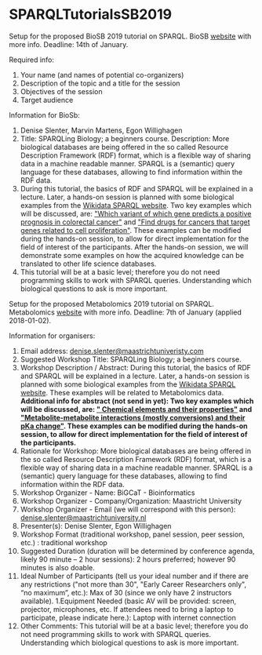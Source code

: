 # SPARQLTutorialsSB2019
Setup for the proposed BioSB 2019 tutorial on SPARQL.
BioSB [website](https://www.biosb.nl/2018/12/biosb-2019-call-for-breakout-sessions/) with more info. Deadline: 14th of January.

Required info:
1. Your name (and names of potential co-organizers)
1. Description of the topic and a title for the session
1. Objectives of the session
1. Target audience

Information for BioSb:

1. Denise Slenter, Marvin Martens, Egon Willighagen
1. Title: SPARQLing Biology; a beginners course. Description: More biological databases are being offered in the so called Resource Description Framework (RDF) format, which is a flexible way of sharing data in a machine readable manner. SPARQL is a (semantic) query language for these databases, allowing to find information within the RDF data. 
1. During this tutorial, the basics of RDF and SPARQL will be explained in a lecture. Later, a hands-on session is planned with some biological examples from the [Wikidata SPARQL website](https://www.wikidata.org/wiki/Wikidata:SPARQL_query_service/queries/examples). Two key examples which will be discussed, are: ["Which variant of which gene predicts a positive prognosis in colorectal cancer"](https://www.wikidata.org/wiki/Wikidata:SPARQL_query_service/queries/examples#Which_variant_of_which_gene_predicts_a_positive_prognosis_in_colorectal_cancer) and ["Find drugs for cancers that target genes related to cell proliferation"](https://www.wikidata.org/wiki/Wikidata:SPARQL_query_service/queries/examples#Find_drugs_for_cancers_that_target_genes_related_to_cell_proliferation). These examples can be modified during the hands-on session, to allow for direct implementation for the field of interest of the participants. After the hands-on session, we will demonstrate some examples on how the acquired knowledge can be translated to other life science databases.
1. This tutorial will be at a basic level; therefore you do not need programming skills to work with SPARQL queries. Understanding which biological questions to ask is more important.


Setup for the proposed Metabolomics 2019 tutorial on SPARQL.
Metabolomics [website](http://www.metabolomics2019.org/) with more info. Deadline: 7th of January (applied 2018-01-02).

Information for organisers:

1. Email address: denise.slenter@maastrichtuniveristy.com
1. Suggested Workshop Title: SPARQLing Biology; a beginners course.
1. Workshop Description / Abstract: During this tutorial, the basics of RDF and SPARQL will be explained in a lecture. Later, a hands-on session is planned with some biological examples from the [Wikidata SPARQL website](https://www.wikidata.org/wiki/Wikidata:SPARQL_query_service/queries/examples). These examples will be related to Metabolomics data.
**Additional info for abstract (not send in yet): Two key examples which will be discussed, are: ["	Chemical elements and their properties"](https://www.wikidata.org/wiki/Wikidata:SPARQL_query_service/queries/examples#Chemical_elements_and_their_properties) and ["Metabolite-metabolite interactions (mostly conversions) and their pKa change"](https://www.wikidata.org/wiki/Wikidata:SPARQL_query_service/queries/examples#Metabolite-metabolite_interactions_(mostly_conversions)_and_their_pKa_change). These examples can be modified during the hands-on session, to allow for direct implementation for the field of interest of the participants.**
1. Rationale for Workshop: More biological databases are being offered in the so called Resource Description Framework (RDF) format, which is a flexible way of sharing data in a machine readable manner. SPARQL is a (semantic) query language for these databases, allowing to find information within the RDF data. 
1. Workshop Organizer - Name: BiGCaT - Bioinformatics
1. Workshop Organizer - Company/Organization: Maastricht University
1. Workshop Organizer - Email (we will correspond with this person): denise.slenter@maastrichtuniversity.nl
1. Presenter(s): Denise Slenter, Egon Willighagen
1. Workshop Format (traditional workshop, panel session, peer session, etc.) : traditional workshop
1. Suggested Duration (duration will be determined by conference agenda, likely 90 minute – 2 hour sessions): 2 hours preferred; however 90 minutes is also doable.
1. Ideal Number of Participants (tell us your ideal number and if there are any restrictions ("not more than 30", "Early Career Researchers only", “no maximum”, etc.): Max of 30 (since we only have 2 instructors available).
1.Equipment Needed (basic AV will be provided: screen, projector, microphones, etc. If attendees need to bring a laptop to participate, please indicate here.): Laptop with internet connection
1. Other Comments: This tutorial will be at a basic level; therefore you do not need programming skills to work with SPARQL queries. Understanding which biological questions to ask is more important.

